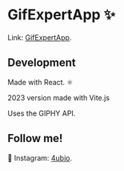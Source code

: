 # GifExpertApp ✨

Link: [GifExpertApp](https://4ubio.github.io/GifExpertApp-2023/).

## Development

Made with React. ⚛️

2023 version made with Vite.js

Uses the GIPHY API. 

## Follow me!

📸 Instagram: [4ubio](https://www.instagram.com/4ubio/).

